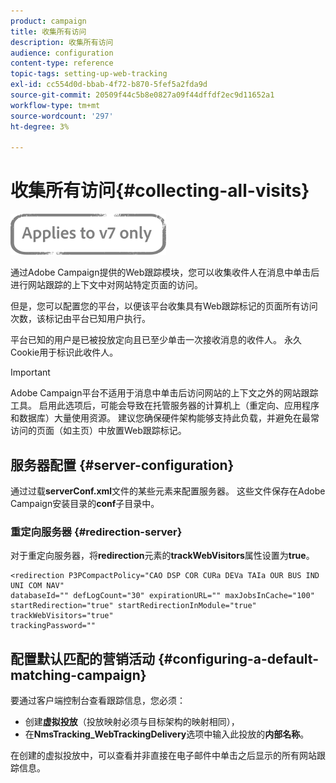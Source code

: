 ```yaml
---
product: campaign
title: 收集所有访问
description: 收集所有访问
audience: configuration
content-type: reference
topic-tags: setting-up-web-tracking
exl-id: cc554d0d-bbab-4f72-b870-5fef5a2fda9d
source-git-commit: 20509f44c5b8e0827a09f44dffdf2ec9d11652a1
workflow-type: tm+mt
source-wordcount: '297'
ht-degree: 3%

---
```


# 收集所有访问{#collecting-all-visits}

![](../../assets/v7-only.svg)

通过Adobe Campaign提供的Web跟踪模块，您可以收集收件人在消息中单击后进行网站跟踪的上下文中对网站特定页面的访问。

但是，您可以配置您的平台，以便该平台收集具有Web跟踪标记的页面所有访问次数，该标记由平台已知用户执行。

平台已知的用户是已被投放定向且已至少单击一次接收消息的收件人。 永久Cookie用于标识此收件人。

>[!IMPORTANT]
>
>Adobe Campaign平台不适用于消息中单击后访问网站的上下文之外的网站跟踪工具。 启用此选项后，可能会导致在托管服务器的计算机上（重定向、应用程序和数据库）大量使用资源。 建议您确保硬件架构能够支持此负载，并避免在最常访问的页面（如主页）中放置Web跟踪标记。

## 服务器配置 {#server-configuration}

通过过载&#x200B;**serverConf.xml**&#x200B;文件的某些元素来配置服务器。 这些文件保存在Adobe Campaign安装目录的&#x200B;**conf**&#x200B;子目录中。

### 重定向服务器 {#redirection-server}

对于重定向服务器，将&#x200B;**redirection**&#x200B;元素的&#x200B;**trackWebVisitors**&#x200B;属性设置为&#x200B;**true**。

```
<redirection P3PCompactPolicy="CAO DSP COR CURa DEVa TAIa OUR BUS IND UNI COM NAV"
databaseId="" defLogCount="30" expirationURL="" maxJobsInCache="100"
startRedirection="true" startRedirectionInModule="true" trackWebVisitors="true"
trackingPassword=""
```

## 配置默认匹配的营销活动 {#configuring-a-default-matching-campaign}

要通过客户端控制台查看跟踪信息，您必须：

* 创建&#x200B;**虚拟投放**（投放映射必须与目标架构的映射相同），
* 在&#x200B;**NmsTracking_WebTrackingDelivery**&#x200B;选项中输入此投放的&#x200B;**内部名称**。

在创建的虚拟投放中，可以查看并非直接在电子邮件中单击之后显示的所有网站跟踪信息。
